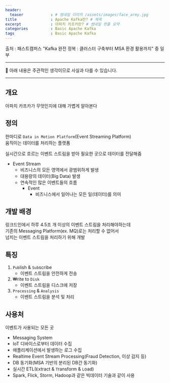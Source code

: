 ```yaml
---
header:
  teaser            : # 썸네일 이미지 /assets/images/face_army.jpg
title               : Apache Kafka란? # 제목
excerpt             : 아파치 카프카란? # 썸네일 한줄 요약
categories          : Basic Apache Kafka
tags                : Basic Apache Kafka
---
```


출처 : 패스트캠퍼스 "Kafka 완전 정복 : 클러스터 구축부터 MSA 환경 활용까지" 중 일부

---

🚫 아래 내용은 주관적인 생각이므로 사실과 다를 수 있습니다.

---

## 개요

아파치 카프카가 무엇인지에 대해 가볍게 알아본다  

## 정의

한마디로 `Data in Motion Platform`(Event Streaming Platform)  
움직이는 데이터를 처리하는 플랫폼  

실시간으로 흐르는 이벤트 스트림을 받아 필요한 곳으로 데이터를 전달해줌  

- Event Stream
  - 비즈니스의 모든 영역에서 광범위하게 발생
  - 대용량의 데이터(Big Data) 발생
  - 연속적인 많은 이벤트들의 흐름
    - Event
      - 비즈니스에서 일어나는 모든 일(데이터)를 의미

## 개발 배경

링크드인에서 하루 4.5조 개 이상의 이벤트 스트림을 처리해야하는데  
기존의 Messaging Platform(ex. MQ)로는 처리할 수 없어서  
넘치는 이벤트 스트림을 처리하기 위해 개발

## 특징

1. `Pub`lish & `Sub`scribe
   - 이벤트 스트림을 안전하게 전송
2. ₩rite to `Disk`
   - 이벤트 스트림을 디스크에 저장
3. `Processing` & `Analysis`
   - 이벤트 스트림을 분석 및 처리

## 사용처

이벤트가 사용되는 모든 곳

- Messaging System
- IoT 디바이스로부터 데이터 수집
- 애플리케이션에서 발생하는 로그 수집
- Realtime Event Stream Processing(Fraud Detection, 이상 감지 등)
- DB 동기화(MSA 기반의 분리된 DB간 동기화)
- 실시간 ETL(`E`xtract & `T`ransform & `L`oad)
- Spark, Flick, Storm, Hadoop과 같은 빅데이터 기술과 같이 사용
